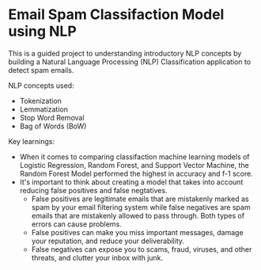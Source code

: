 # Email Spam Classifaction Model using NLP

This is a guided project to understanding introductory NLP concepts by building a Natural Language Processing (NLP) Classification application to detect spam emails.

NLP concepts used:
* Tokenization
* Lemmatization
* Stop Word Removal
* Bag of Words (BoW)

Key learnings:
* When it comes to comparing classifaction machine learning models of Logistic Regression, Random Forest, and Support Vector Machine, the Random Forest Model performed the highest in accuracy and f-1 score.
* It's important to think about creating a model that takes into account reducing false positives and false negtatives.
    * False positives are legitimate emails that are mistakenly marked as spam by your email filtering system while false negatives are spam emails that are mistakenly allowed to pass through. Both types of errors can cause problems. 
    * False positives can make you miss important messages, damage your reputation, and reduce your deliverability. 
    * False negatives can expose you to scams, fraud, viruses, and other threats, and clutter your inbox with junk.
